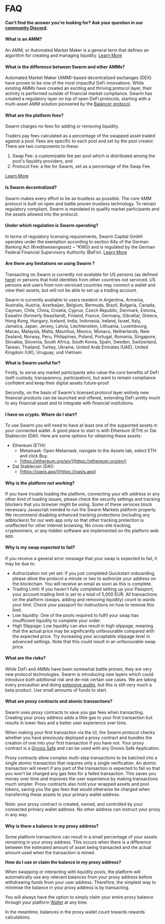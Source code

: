 # FAQ

#### Can't find the answer you're looking for? Ask your question in our [community Discord](https://discord.swarm.markets).

#### **What is an AMM?**

An AMM, or Automated Market Maker is a general term that defines an algorithm for creating and managing liquidity. [Learn More](../reference/amm.md)

#### **What is the difference between Swarm and other AMMs?**

Automated Market Maker (AMM)-based decentralized exchanges (DEX) have proven to be one of the most impactful DeFi innovations. While existing AMMs have created an exciting and thriving protocol layer, their activity is performed outside of financial market compliance. Swarm has created a regulatory layer on top of open DeFi protocols, starting with a multi-asset AMM solution pioneered by the [Balancer protocol](https://balancer.finance).

#### **What are the platform fees?**

Swarm charges no fees for adding or removing liquidity.

Traders pay fees calculated as a percentage of the swapped asset traded against a pool. Fees are specific to each pool and set by the pool creator. There are two components to these:

1. Swap Fee: a customizable fee per pool which is distributed among the pool's liquidity providers, and
2. Protocol Fee: a fee for Swarm, set as a percentage of the Swap Fee.

[Learn More](../advanced/fees.md)

#### **Is Swarm decentralized?**

Swarm makes every effort to be as trustless as possible. The core AMM protocol is built on open and battle proven trustless technology. To remain regulatory compliant, Swarm is mandated to qualify market participants and the assets allowed into the protocol.

#### **Under which regulation is Swarm operating?**

In terms of regulatory licensing requirements, Swarm Capital GmbH operates under the exemption according to section 64y of the German Banking Act (Kreditwesengesetz – “KWG) and is regulated by the German Federal Financial Supervisory Authority (BaFin). [Learn More](../about/license.md)

#### Are there any limitations on using Swarm ? <a href="#limitations" id="limitations"></a>

Transacting on Swarm is currently not available for US persons (as defined [here](https://en.wikipedia.org/wiki/United\_States\_person)) or persons that hold identities from other countries not serviced. US persons and users from non-serviced countries may connect a wallet and view their assets, but will not be able to set up a trading account.

Swarm is currently available to users resident in Argentina, Armenia, Australia, Austria, Azerbaijan, Belgium, Bermuda, Brazil, Bulgaria, Canada, Cayman, Chile, China, Croatia, Cyprus, Czech Republic, Denmark, Estonia, Eswatini (formerly Swaziland), Finland, France, Germany, Gibraltar, Greece, Hong Kong, Hungary, Iceland, India, Indonesia, Ireland, Israel, Italy, Jamaica, Japan, Jersey, Latvia, Liechtenstein, Lithuania, Luxembourg, Macau, Malaysia, Malta, Mauritius, Mexico, Monaco, Netherlands, New Zealand, Norway, Peru, Philippines, Poland, Portugal, Romania, Singapore, Slovakia, Slovenia, South Africa, South Korea, Spain, Sweden, Switzerland, Taiwan, Thailand, Turkey, Ukraine, United Arab Emirates (UAE), United Kingdom (UK), Uruguay, und Vietnam.\
\
**What is Swarm useful for?**

Firstly, to serve any market participants who value the core benefits of DeFi (self-custody, transparency, participation), but want to remain compliance confident and keep their digital assets future-proof

Secondly, on the basis of Swarm's licensed protocol layer entirely new financial products can be launched and offered, extending DeFi pretty much to any financial asset and to integrate with financial institutions.

#### I have no crypto. Where do I start? <a href="#get-crypto" id="get-crypto"></a>

To use Swarm you will need to have at least one of the supported assets in your connected wallet. A good place to start is with Ethereum (ETH) or Dai Stablecoin (DAI). Here are some options for obtaining these assets:

* Ethereum (ETH):
  * Metamask: Open Metamask, navigate to the Assets tab, select ETH and click Buy.
  * [https://ethereum.org/en/](https://ethereum.org/en/)
* Dai Stablecoin (DAI):
  * [https://oasis.app/](https://oasis.app)

#### **Why is the platform not working?**

If you have trouble loading the platform, connecting your eth address or any other kind of loading issues, please check the security settings and tracking blockers that you browser might be using. Some of these services block necessary Javascript needed to run the Swarm Markets platform properly. We recommend disabling enhanced tracking protections (including any adblockers) for our web app only so that other tracking protection is unaffected for other internet browsing. No cross-site tracking, cryptominers, or any hidden software are implemented on the platform web app.

#### **Why is my swap expected to fail?**

If you receive a general error message that your swap is expected to fail, it may be due to:

* Authorization not yet set: If you just completed Quickstart onboarding, please allow the protocol a minute or two to authorize your address on the blockchain. You will receive an email as soon as this is complete.
* Trading Limit: If you haven't fully completed setting up your Passport, your account trading limit is set to a total of 5,000 EUR. All transactions on the platform (swaps, adding and removing liquidity) count to wards your limit. Check your passport for instructions on how to remove this limit.
* Low liquidity: One of the pools required to fulfil your swap has insufficient liquidity to complete your order.
* High Slippage: Low liquidity can also result in high slippage, meaning that the actual price may be significantly unfavourable compared with the expected price. Try increasing your acceptable slippage level in advanced settings. Note that this could result in an unfavourable swap price.

#### **What are the risks?**

While DeFi and AMMs have been somewhat battle proven, they are very new protocol technologies. Swarm is introducing new layers which could introduce both additional risk and de-risk certain use cases. We are taking every precaution and doing [extensive audits](https://app.gitbook.com/@swarm/s/swarm-markets/reference/smart-contracts/smart-contract-audit), but this is still very much a beta product. Use small amounts of funds to start.

#### **What are proxy contracts and atomic transactions?**

Swarm uses proxy contracts to save you gas fees when transacting. Creating your proxy address adds a little gas to your first transaction but results in lower fees and a better user experience over time.

When making your first transaction via the UI, the Swarm protocol checks whether you have previously deployed a proxy contract and bundles the creation of one into your first transaction if you have not. Your proxy contract is a [Gnosis Safe](https://gnosis-safe.io) and can be used with any Gnosis Safe Application.

Proxy contracts allow complex multi-step transactions to be batched into a single atomic transaction that requires only a single verification. An atomic transaction will revert if any part of the transaction is expected to fail so that you won’t be charged any gas fees for a failed transaction. This saves you money over time and improves the user experience by making transactions much simpler. Proxy contracts also hold your wrapped assets and pool tokens, saving you the gas fees that would otherwise be charged when transferring these assets to your primary wallet address.

Note: your proxy contract is created, owned, and controlled by your connected primary wallet address. No other address can instruct your proxy in any way.

#### Why is there a balance in my proxy address?

Some platform transactions can result in a small percentage of your assets remaining in your proxy address. This occurs when there is a difference between the estimated amount of asset being transacted and the actual amount used when the transaction is mined.

**How do I use or claim the balance in my proxy address?**

When swapping or interacting with liquidity pools, the platform will automatically use any relevant balances from your proxy address before withdrawing funds from your user address. Therefore, the simplest way to minimise the balance in your proxy address is by transacting.

You will always have the option to simply claim your entire proxy balance through your platform [Wallet](https://trade.swarm.markets/wallet) at any time.

In the meantime, balances in the proxy wallet count towards rewards calculations.
